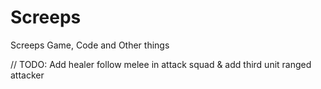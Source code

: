 # Screeps
Screeps Game, Code and Other things

// TODO: Add healer follow melee in attack squad & add third unit ranged attacker
